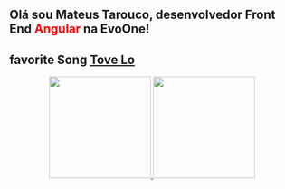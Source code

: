 ## Olá sou Mateus Tarouco, desenvolvedor Front End <span style="color:red">Angular</span> na EvoOne!
## favorite Song <a href="https://www.youtube.com/watch?v=SYM-RJwSGQ8" target="_blank">Tove Lo</a>
<div align="center">
  <a href="https://github.com/mateustarouco" >
  <img height="180em" src="https://github-readme-stats.vercel.app/api?username=mateustarouco&show_icons=true&theme=dracula&include_all_commits=true&count_private=true"/>
  <img height="180em" src="https://github-readme-stats.vercel.app/api/top-langs/?username=mateustarouco&layout=compact&langs_count=7&theme=dracula"/>
</div>

